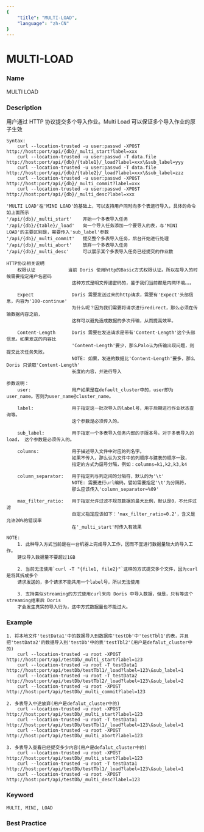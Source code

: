 ```yaml
---
{
    "title": "MULTI-LOAD",
    "language": "zh-CN"
}
---
```


<!--
Licensed to the Apache Software Foundation (ASF) under one
or more contributor license agreements.  See the NOTICE file
distributed with this work for additional information
regarding copyright ownership.  The ASF licenses this file
to you under the Apache License, Version 2.0 (the
"License"); you may not use this file except in compliance
with the License.  You may obtain a copy of the License at

  http://www.apache.org/licenses/LICENSE-2.0

Unless required by applicable law or agreed to in writing,
software distributed under the License is distributed on an
"AS IS" BASIS, WITHOUT WARRANTIES OR CONDITIONS OF ANY
KIND, either express or implied.  See the License for the
specific language governing permissions and limitations
under the License.
-->

# MULTI-LOAD

### Name

MULTI LOAD

### Description

用户通过 HTTP 协议提交多个导入作业。Multi Load 可以保证多个导入作业的原子生效

```
Syntax:
    curl --location-trusted -u user:passwd -XPOST http://host:port/api/{db}/_multi_start?label=xxx
    curl --location-trusted -u user:passwd -T data.file http://host:port/api/{db}/{table1}/_load?label=xxx\&sub_label=yyy
    curl --location-trusted -u user:passwd -T data.file http://host:port/api/{db}/{table2}/_load?label=xxx\&sub_label=zzz
    curl --location-trusted -u user:passwd -XPOST http://host:port/api/{db}/_multi_commit?label=xxx
    curl --location-trusted -u user:passwd -XPOST http://host:port/api/{db}/_multi_desc?label=xxx

'MULTI LOAD'在'MINI LOAD'的基础上，可以支持用户同时向多个表进行导入，具体的命令如上面所示
'/api/{db}/_multi_start'    开始一个多表导入任务
'/api/{db}/{table}/_load'   向一个导入任务添加一个要导入的表，与'MINI LOAD'的主要区别是，需要传入'sub_label'参数
'/api/{db}/_multi_commit'   提交整个多表导入任务，后台开始进行处理
'/api/{db}/_multi_abort'    放弃一个多表导入任务
'/api/{db}/_multi_desc'     可以展示某个多表导入任务已经提交的作业数

HTTP协议相关说明
    权限认证            当前 Doris 使用http的Basic方式权限认证。所以在导入的时候需要指定用户名密码
                        这种方式是明文传递密码的，鉴于我们当前都是内网环境。。。

    Expect              Doris 需要发送过来的http请求，需要有'Expect'头部信息，内容为'100-continue'
                        为什么呢？因为我们需要将请求进行redirect，那么必须在传输数据内容之前，
                        这样可以避免造成数据的多次传输，从而提高效率。

    Content-Length      Doris 需要在发送请求是带有'Content-Length'这个头部信息。如果发送的内容比
                        'Content-Length'要少，那么Palo认为传输出现问题，则提交此次任务失败。
                        NOTE: 如果，发送的数据比'Content-Length'要多，那么 Doris 只读取'Content-Length'
                        长度的内容，并进行导入

参数说明：
    user:               用户如果是在default_cluster中的，user即为user_name。否则为user_name@cluster_name。

    label:              用于指定这一批次导入的label号，用于后期进行作业状态查询等。
                        这个参数是必须传入的。

    sub_label:          用于指定一个多表导入任务内部的子版本号。对于多表导入的load， 这个参数是必须传入的。

    columns:            用于描述导入文件中对应的列名字。
                        如果不传入，那么认为文件中的列顺序与建表的顺序一致，
                        指定的方式为逗号分隔，例如：columns=k1,k2,k3,k4

    column_separator:   用于指定列与列之间的分隔符，默认的为'\t'
                        NOTE: 需要进行url编码，譬如需要指定'\t'为分隔符，
                        那么应该传入'column_separator=%09'

    max_filter_ratio:   用于指定允许过滤不规范数据的最大比例，默认是0，不允许过滤
                        自定义指定应该如下：'max_filter_ratio=0.2'，含义是允许20%的错误率
                        在'_multi_start'时传入有效果

NOTE: 
    1. 此种导入方式当前是在一台机器上完成导入工作，因而不宜进行数据量较大的导入工作。
    建议导入数据量不要超过1GB

    2. 当前无法使用`curl -T "{file1, file2}"`这样的方式提交多个文件，因为curl是将其拆成多个
    请求发送的，多个请求不能共用一个label号，所以无法使用

    3. 支持类似streaming的方式使用curl来向 Doris 中导入数据，但是，只有等这个streaming结束后 Doris
    才会发生真实的导入行为，这中方式数据量也不能过大。
```

### Example

```
1. 将本地文件'testData1'中的数据导入到数据库'testDb'中'testTbl1'的表，并且
把'testData2'的数据导入到'testDb'中的表'testTbl2'(用户是defalut_cluster中的)
    curl --location-trusted -u root -XPOST http://host:port/api/testDb/_multi_start?label=123
    curl --location-trusted -u root -T testData1 http://host:port/api/testDb/testTbl1/_load?label=123\&sub_label=1
    curl --location-trusted -u root -T testData2 http://host:port/api/testDb/testTbl2/_load?label=123\&sub_label=2
    curl --location-trusted -u root -XPOST http://host:port/api/testDb/_multi_commit?label=123

2. 多表导入中途放弃(用户是defalut_cluster中的)
    curl --location-trusted -u root -XPOST http://host:port/api/testDb/_multi_start?label=123
    curl --location-trusted -u root -T testData1 http://host:port/api/testDb/testTbl1/_load?label=123\&sub_label=1
    curl --location-trusted -u root -XPOST http://host:port/api/testDb/_multi_abort?label=123

3. 多表导入查看已经提交多少内容(用户是defalut_cluster中的)
    curl --location-trusted -u root -XPOST http://host:port/api/testDb/_multi_start?label=123
    curl --location-trusted -u root -T testData1 http://host:port/api/testDb/testTbl1/_load?label=123\&sub_label=1
    curl --location-trusted -u root -XPOST http://host:port/api/testDb/_multi_desc?label=123
```

### Keyword

```
MULTI, MINI, LOAD
```

### Best Practice
